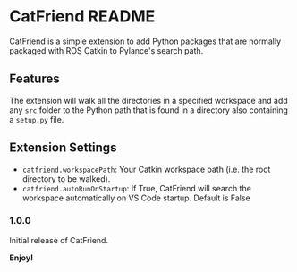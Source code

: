 # CatFriend README

CatFriend is a simple extension to add Python packages that are normally packaged with ROS Catkin to Pylance's search path.

## Features

The extension will walk all the directories in a specified workspace and add any `src` folder to the Python path that is found in a directory also containing a `setup.py` file.

## Extension Settings

* `catfriend.workspacePath`: Your Catkin workspace path (i.e. the root directory to be walked).
* `catfriend.autoRunOnStartup`: If True, CatFriend will search the workspace automatically on VS Code startup. Default is False

### 1.0.0

Initial release of CatFriend.

**Enjoy!**
